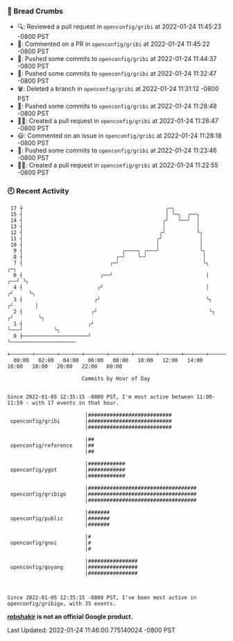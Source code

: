 ### 🍞 Bread Crumbs

 * 🔍: Reviewed a pull request in  `openconfig/gribi` at 2022-01-24 11:45:23 -0800 PST
 * 💬: Commented on a PR in  `openconfig/gribi` at 2022-01-24 11:45:22 -0800 PST
 * 🚢: Pushed some commits to `openconfig/gribi` at 2022-01-24 11:44:37 -0800 PST
 * 🚢: Pushed some commits to `openconfig/gribi` at 2022-01-24 11:32:47 -0800 PST
 * 🗑: Deleted a branch in `openconfig/gribi` at 2022-01-24 11:31:12 -0800 PST
 * 🚢: Pushed some commits to `openconfig/gribi` at 2022-01-24 11:28:48 -0800 PST
 * ✍🏼: Created a pull request in `openconfig/gribi` at 2022-01-24 11:28:47 -0800 PST
 * 😃: Commented on an issue in `openconfig/gribi` at 2022-01-24 11:28:18 -0800 PST
 * 🚢: Pushed some commits to `openconfig/gribi` at 2022-01-24 11:23:46 -0800 PST
 * ✍🏼: Created a pull request in `openconfig/gribi` at 2022-01-24 11:22:55 -0800 PST

### 🕘 Recent Activity
```
 17 ┼                                              ╭─╮
 15 ┤                                              │ ╰─╮  ╭──╮
 14 ┤                                             ╭╯   ╰──╯  │
 13 ┤                                             │          │
 12 ┤                                            ╭╯          ╰╮
 11 ┤                                           ╭╯            │
 10 ┤                                           │             │
  9 ┤                                ╭────╮ ╭───╯             ╰╮
  8 ┤                              ╭─╯    ╰─╯                  │
  7 ┤                            ╭─╯                           ╰╮           ╭─╮
  6 ┤                         ╭──╯                              │        ╭──╯ ╰╮
  4 ┤                        ╭╯                                 │       ╭╯     ╰╮
  3 ┤                       ╭╯                                  ╰╮     ╭╯       │
  2 ┤                      ╭╯                                    ╰╮   ╭╯        ╰╮
  1 ┤                     ╭╯                                      ╰───╯          ╰╮
  0 ┼─────────────────────╯                                                       ╰─────────────────────
    +───────+───────+───────+───────+───────+───────+───────+───────+───────+───────+───────+───────+────
  00:00   02:00   04:00   06:00   08:00   10:00   12:00   14:00   16:00   18:00   20:00   22:00   00:00   

						Commits by Hour of Day


Since 2022-01-05 12:35:15 -0800 PST, I'm most active between 11:00-11:59 - with 17 events in that hour.

```



```
                         |###########################
 openconfig/gribi        |###########################
                         |###########################

                         |##
 openconfig/reference    |##
                         |##

                         |############
 openconfig/ygot         |############
                         |############

                         |###################################
 openconfig/gribigo      |###################################
                         |###################################

                         |#######
 openconfig/public       |#######
                         |#######

                         |#
 openconfig/gnoi         |#
                         |#

                         |################
 openconfig/goyang       |################
                         |################



Since 2022-01-05 12:35:15 -0800 PST, I've been most active in openconfig/gribigo, with 35 events.

```
**[robshakir](mailto:robjs@google.com) is not an official Google product.**  


Last Updated: 2022-01-24 11:46:00.775140024 -0800 PST
